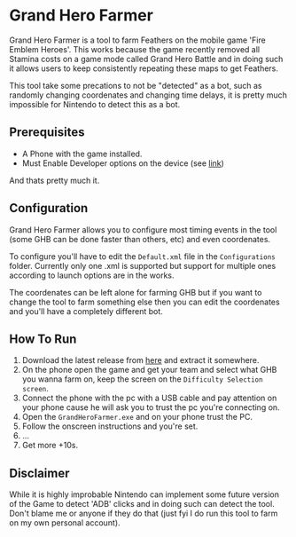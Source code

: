 # Grand Hero Farmer

Grand Hero Farmer is a tool to farm Feathers on the mobile game 'Fire Emblem Heroes'. This works because the game recently removed all Stamina costs on a game mode called Grand Hero Battle and in doing such it allows users to keep consistently repeating these maps to get Feathers.

This tool take some precations to not be "detected" as a bot, such as randomly changing coordenates and changing time delays, it is pretty much impossible for Nintendo to detect this as a bot.

## Prerequisites

 - A Phone with the game installed.
 - Must Enable Developer options on the device (see [link](https://developer.android.com/studio/debug/dev-options#enable))
 
And thats pretty much it.

## Configuration
Grand Hero Farmer allows you to configure most timing events in the tool (some GHB can be done faster than others, etc) and even coordenates. 

To configure you'll have to edit the `Default.xml` file in the `Configurations` folder. Currently only one .xml is supported but support for multiple ones according to launch options are in the works. 

The coordenates can be left alone for farming GHB but if you want to change the tool to farm something else then you can edit the coordenates and you'll have a completely different bot.

## How To Run

  1. Download the latest release from [here](https://github.com/DanyBoss/GrandHeroFarmer/releases) and extract it somewhere.
  2. On the phone open the game and get your team and select what GHB you wanna farm on, keep the screen on the `Difficulty Selection screen`.
  3. Connect the phone with the pc with a USB cable and pay attention on your phone cause he will ask you to trust the pc you're connecting on.
  4. Open the `GrandHeroFarmer.exe` and on your phone trust the PC.
  5. Follow the onscreen instructions and you're set.
  6. ...
  7. Get more +10s.

## Disclaimer

While it is highly improbable Nintendo can implement some future version of the Game to detect 'ADB' clicks and in doing such can detect the tool. Don't blame me or anyone if they do that (just fyi I do run this tool to farm on my own personal account).